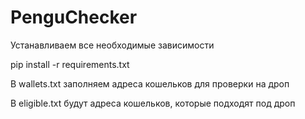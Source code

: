 # PenguChecker
Устанавливаем все необходимые зависимости

pip install -r requirements.txt

В wallets.txt заполняем адреса кошельков для проверки на дроп

В eligible.txt будут адреса кошельков, которые подходят под дроп
